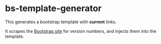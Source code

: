 # bs-template-generator

This generates a bootstrap template with **current** links.

It scrapes the [Bootstrap site](http://getbootstrap.com/) for version numbers, and injects them into the template.